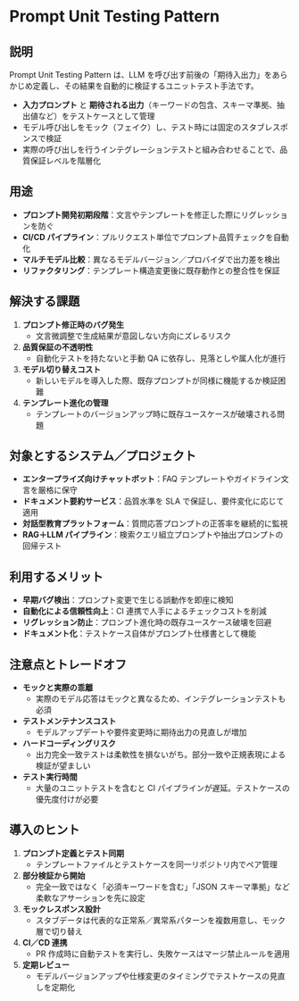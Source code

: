 # Prompt Unit Testing Pattern

## 説明
Prompt Unit Testing Pattern は、LLM を呼び出す前後の「期待入出力」をあらかじめ定義し、その結果を自動的に検証するユニットテスト手法です。  
- **入力プロンプト** と **期待される出力**（キーワードの包含、スキーマ準拠、抽出値など）をテストケースとして管理  
- モデル呼び出しをモック（フェイク）し、テスト時には固定のスタブレスポンスで検証  
- 実際の呼び出しを行うインテグレーションテストと組み合わせることで、品質保証レベルを階層化  

## 用途
- **プロンプト開発初期段階**：文言やテンプレートを修正した際にリグレッションを防ぐ  
- **CI/CD パイプライン**：プルリクエスト単位でプロンプト品質チェックを自動化  
- **マルチモデル比較**：異なるモデルバージョン／プロバイダで出力差を検出  
- **リファクタリング**：テンプレート構造変更後に既存動作との整合性を保証  

## 解決する課題
1. **プロンプト修正時のバグ発生**  
   - 文言微調整で生成結果が意図しない方向にズレるリスク  
2. **品質保証の不透明性**  
   - 自動化テストを持たないと手動 QA に依存し、見落としや属人化が進行  
3. **モデル切り替えコスト**  
   - 新しいモデルを導入した際、既存プロンプトが同様に機能するか検証困難  
4. **テンプレート進化の管理**  
   - テンプレートのバージョンアップ時に既存ユースケースが破壊される問題  

## 対象とするシステム／プロジェクト
- **エンタープライズ向けチャットボット**：FAQ テンプレートやガイドライン文言を厳格に保守  
- **ドキュメント要約サービス**：品質水準を SLA で保証し、要件変化に応じて適用  
- **対話型教育プラットフォーム**：質問応答プロンプトの正答率を継続的に監視  
- **RAG＋LLM パイプライン**：検索クエリ組立プロンプトや抽出プロンプトの回帰テスト  

## 利用するメリット
- **早期バグ検出**：プロンプト変更で生じる誤動作を即座に検知  
- **自動化による信頼性向上**：CI 連携で人手によるチェックコストを削減  
- **リグレッション防止**：プロンプト進化時の既存ユースケース破壊を回避  
- **ドキュメント化**：テストケース自体がプロンプト仕様書として機能  

## 注意点とトレードオフ
- **モックと実際の乖離**  
  - 実際のモデル応答はモックと異なるため、インテグレーションテストも必須  
- **テストメンテナンスコスト**  
  - モデルアップデートや要件変更時に期待出力の見直しが増加  
- **ハードコーディングリスク**  
  - 出力完全一致テストは柔軟性を損ないがち。部分一致や正規表現による検証が望ましい  
- **テスト実行時間**  
  - 大量のユニットテストを含むと CI パイプラインが遅延。テストケースの優先度付けが必要  

## 導入のヒント
1. **プロンプト定義とテスト同期**  
   - テンプレートファイルとテストケースを同一リポジトリ内でペア管理  
2. **部分検証から開始**  
   - 完全一致ではなく「必須キーワードを含む」「JSON スキーマ準拠」など柔軟なアサーションを先に設定  
3. **モックレスポンス設計**  
   - スタブデータは代表的な正常系／異常系パターンを複数用意し、モック層で切り替え  
4. **CI／CD 連携**  
   - PR 作成時に自動テストを実行し、失敗ケースはマージ禁止ルールを適用  
5. **定期レビュー**  
   - モデルバージョンアップや仕様変更のタイミングでテストケースの見直しを定期化  

